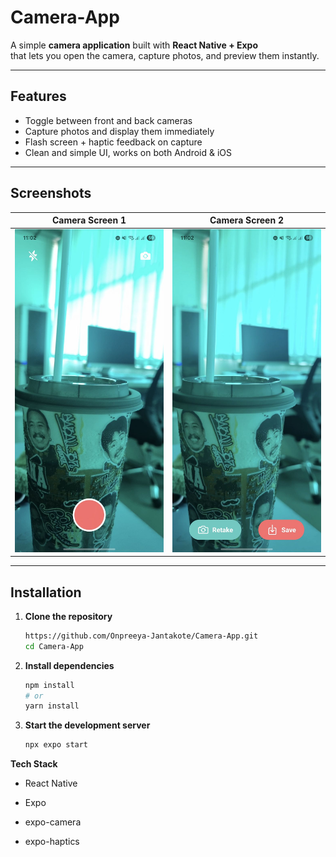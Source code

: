 # Camera-App

A simple **camera application** built with **React Native + Expo**  
that lets you open the camera, capture photos, and preview them instantly.

---

## Features

- Toggle between front and back cameras
- Capture photos and display them immediately
- Flash screen + haptic feedback on capture
- Clean and simple UI, works on both Android & iOS

---

## Screenshots

| Camera Screen 1                      | Camera Screen 2                              |
| ------------------------------------ | -------------------------------------------- |
| ![Camera](./image-preview/pr_1.jpeg) | ![Preview Camera](./image-preview/pr_2.jpeg) |

---

## Installation

1. **Clone the repository**

   ```bash
   https://github.com/Onpreeya-Jantakote/Camera-App.git
   cd Camera-App

   ```

2. **Install dependencies**

    ```bash
    npm install
    # or
    yarn install

    ```

3. **Start the development server**

    ```bash
    npx expo start

    ```

**Tech Stack**

- React Native

- Expo

- expo-camera

- expo-haptics
